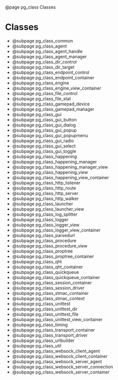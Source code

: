 ﻿@page pg_class Classes

# Classes

- @subpage pg_class_common
- @subpage pg_class_agent
- @subpage pg_class_agent_handle
- @subpage pg_class_agent_manager
- @subpage pg_class_dir_control
- @subpage pg_class_dir_target
- @subpage pg_class_endpoint_control
- @subpage pg_class_endpoint_container
- @subpage pg_class_engine
- @subpage pg_class_engine_view_container
- @subpage pg_class_file_control
- @subpage pg_class_file_stat
- @subpage pg_class_gamepad_device
- @subpage pg_class_gamepad_manager
- @subpage pg_class_gui
- @subpage pg_class_gui_button
- @subpage pg_class_gui_dialog
- @subpage pg_class_gui_popup
- @subpage pg_class_gui_popupmenu
- @subpage pg_class_gui_radio
- @subpage pg_class_gui_select
- @subpage pg_class_gui_toggle
- @subpage pg_class_happening
- @subpage pg_class_happening_manager
- @subpage pg_class_happening_manager_view
- @subpage pg_class_happening_view
- @subpage pg_class_happening_view_container
- @subpage pg_class_http_listener
- @subpage pg_class_http_route
- @subpage pg_class_http_server
- @subpage pg_class_http_walker
- @subpage pg_class_launcher
- @subpage pg_class_launcher_view
- @subpage pg_class_log_splitter
- @subpage pg_class_logger
- @subpage pg_class_logger_view
- @subpage pg_class_logger_view_container
- @subpage pg_class_parsedurl
- @subpage pg_class_procedure
- @subpage pg_class_procedure_view
- @subpage pg_class_proptree
- @subpage pg_class_proptree_container
- @subpage pg_class_qht
- @subpage pg_class_qht_container
- @subpage pg_class_quickqueue
- @subpage pg_class_quickqueue_container
- @subpage pg_class_session_container
- @subpage pg_class_session_driver
- @subpage pg_class_stmac_container
- @subpage pg_class_stmac_context
- @subpage pg_class_unittest
- @subpage pg_class_unittest_dir
- @subpage pg_class_unittest_file
- @subpage pg_class_unittest_view_container
- @subpage pg_class_timing
- @subpage pg_class_transport_container
- @subpage pg_class_transport_driver
- @subpage pg_class_urlbuilder
- @subpage pg_class_util
- @subpage pg_class_websock_client_agent
- @subpage pg_class_websock_client_container
- @subpage pg_class_websock_server_agent
- @subpage pg_class_websock_server_connection
- @subpage pg_class_websock_server_container
